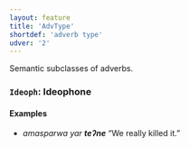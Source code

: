 ```yaml
---
layout: feature
title: 'AdvType'
shortdef: 'adverb type'
udver: '2'
---
```


Semantic subclasses of adverbs.

### <a name="Ideoph">`Ideoph`</a>: Ideophone

#### Examples

* _amasparwa yar <b>teʔne</b>_ “We really killed it.”

<!-- Interlanguage links updated Po 11. listopadu 2024, 20:09:30 CET -->
